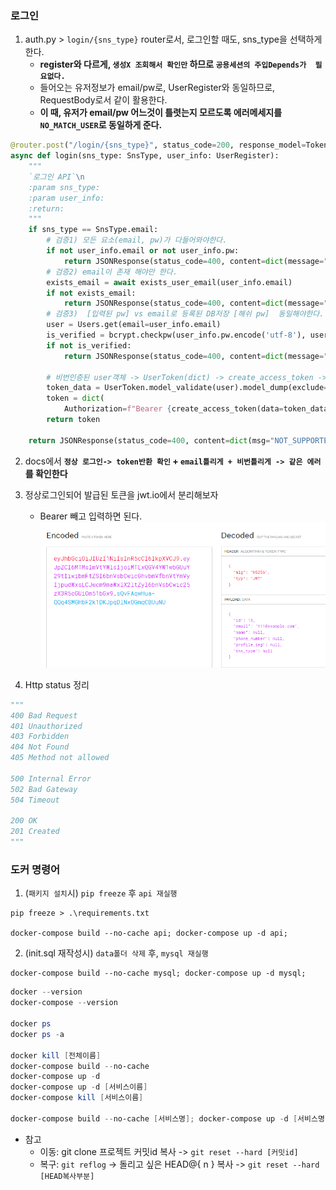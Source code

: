 ### 로그인
1. auth.py > `login/{sns_type}` router로서, 로그인할 때도, sns_type을 선택하게 한다.
    - **register와 다르게, `생성X 조회해서 확인만` 하므로 `공용세션의 주입Depends가  필요없다.`**
    - 들어오는 유저정보가 email/pw로, UserRegister와 동일하므로, RequestBody로서 같이 활용한다.
    - **이 때, 유저가 email/pw 어느것이 틀렷는지 모르도록 에러메세지를 `NO_MATCH_USER`로 동일하게 준다.**

```python
@router.post("/login/{sns_type}", status_code=200, response_model=Token)
async def login(sns_type: SnsType, user_info: UserRegister):
    """
    `로그인 API`\n
    :param sns_type:
    :param user_info:
    :return:
    """
    if sns_type == SnsType.email:
        # 검증1) 모든 요소(email, pw)가 다들어와야한다.
        if not user_info.email or not user_info.pw:
            return JSONResponse(status_code=400, content=dict(message="Email and PW must be provided."))
        # 검증2) email이 존재 해야만 한다.
        exists_email = await exists_user_email(user_info.email)
        if not exists_email:
            return JSONResponse(status_code=400, content=dict(message="NO_MATCH_USER"))
        # 검증3)  [입력된 pw] vs email로 등록된 DB저장 [해쉬 pw]  동일해야한다.
        user = Users.get(email=user_info.email)
        is_verified = bcrypt.checkpw(user_info.pw.encode('utf-8'), user.pw.encode('utf-8'))
        if not is_verified:
            return JSONResponse(status_code=400, content=dict(message="NO_MATCH_USER"))

        # 비번인증된 user객체 -> UserToken(dict) -> create_access_token -> Token모델용 token dict return
        token_data = UserToken.model_validate(user).model_dump(exclude={'pw', 'marketing_agree'})
        token = dict(
            Authorization=f"Bearer {create_access_token(data=token_data)}")
        return token

    return JSONResponse(status_code=400, content=dict(msg="NOT_SUPPORTED"))
```


2. docs에서 **`정상 로그인-> token반환 확인` + `email틀리게 + 비번틀리게 -> 같은 에러`를 확인한다**

3. 정상로그인되어 발급된 토큰을 jwt.io에서 분리해보자
   - Bearer 빼고 입력하면 된다.
    ![img.png](../images/6.png)

4. Http status 정리
```python
"""
400 Bad Request
401 Unauthorized
403 Forbidden
404 Not Found
405 Method not allowed

500 Internal Error
502 Bad Gateway
504 Timeout

200 OK
201 Created
"""
```


### 도커 명령어

1. (`패키지 설치`시) `pip freeze` 후 `api 재실행`

```shell
pip freeze > .\requirements.txt

docker-compose build --no-cache api; docker-compose up -d api;
```

2. (init.sql 재작성시) `data폴더 삭제` 후, `mysql 재실행`

```shell
docker-compose build --no-cache mysql; docker-compose up -d mysql;
```

```powershell
docker --version
docker-compose --version

docker ps
docker ps -a 

docker kill [전체이름]
docker-compose build --no-cache
docker-compose up -d 
docker-compose up -d [서비스이름]
docker-compose kill [서비스이름]

docker-compose build --no-cache [서비스명]; docker-compose up -d [서비스명];

```

- 참고
    - 이동: git clone 프로젝트 커밋id 복사 -> `git reset --hard [커밋id]`
    - 복구: `git reflog` -> 돌리고 싶은 HEAD@{ n } 복사 -> `git reset --hard [HEAD복사부분]`